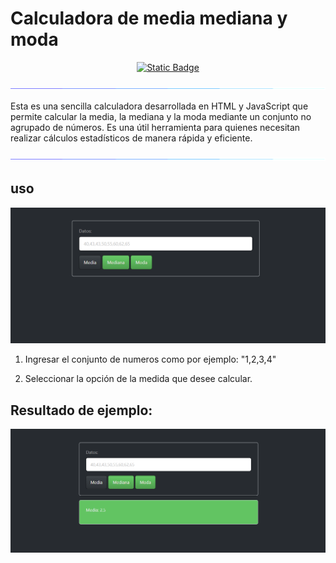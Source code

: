 # Calculadora de media mediana y moda

<div align="center">
<a target="_blank" href="https://mis-paginas-webs.000webhostapp.com/Parcial_Programacion_III/Index.html"><img alt="Static Badge" src="https://img.shields.io/badge/sitio_web-red?style=flat&color=%09%2378288C">
</a>
</div> 



<p align= "center">
<img src="img/line.gif">
</p>



<p>
    Esta es una sencilla calculadora desarrollada en HTML y JavaScript que permite calcular la media, la mediana y la moda mediante un conjunto no agrupado de números.
    Es una útil herramienta para quienes necesitan realizar cálculos estadísticos de manera rápida y eficiente.
</p>
<p align= "center">
<img src="img/line.gif">
</p>



## uso 
<p align= "center">
<img src="img/captura.png">
</p>

1. Ingresar el conjunto de numeros como por ejemplo: "1,2,3,4"

2. Seleccionar la opción de la medida que desee calcular.


## Resultado de ejemplo:

<p align= "center">
<img src="img/captura_2.png">
</p>